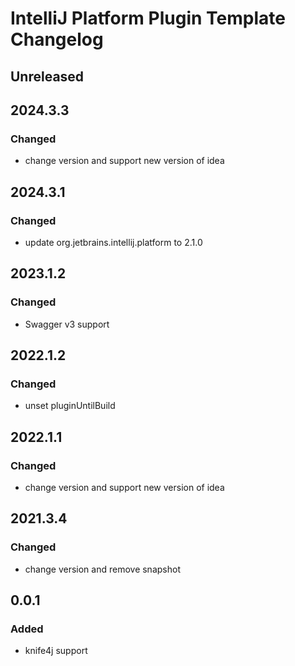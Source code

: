<!-- Keep a Changelog guide -> https://keepachangelog.com -->

# IntelliJ Platform Plugin Template Changelog

## Unreleased

## 2024.3.3

### Changed

- change version and support new version of idea

## 2024.3.1

### Changed

- update org.jetbrains.intellij.platform to 2.1.0

## 2023.1.2

### Changed

- Swagger v3 support

## 2022.1.2

### Changed

- unset pluginUntilBuild

## 2022.1.1

### Changed

- change version and support new version of idea

## 2021.3.4

### Changed

- change version and remove snapshot

## 0.0.1

### Added

- knife4j support
